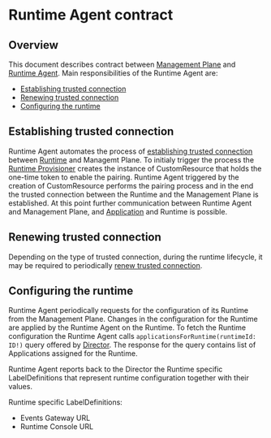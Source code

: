 # Runtime Agent contract

## Overview

This document describes contract between [Management Plane](../terminology.md#management-plane) and [Runtime Agent](../terminology.md#runtime-agent). Main responsibilities of the Runtime Agent are:
- [Establishing trusted connection](#establishing-trusted-connection)
- [Renewing trusted connection](#renewing-trusted-connection)
- [Configuring the runtime](#configuring-the-runtime)

## Establishing trusted connection

Runtime Agent automates the process of [establishing trusted connection](./establishing-trusted-connection.md#establishing-trusted-connection) between [Runtime](../terminology.md#runtime) and Managemt Plane. To initialy trigger the process the [Runtime Provisioner](../terminology.md#mp-runtime-provisioner) creates the instance of CustomResource that holds the one-time token to enable the pairing. Runtime Agent triggered by the creation of CustomResource performs the pairing process and in the end the trusted connection between the Runtime and the Management Plane is established. At this point further communication between Runtime Agent and Management Plane, and [Application](../terminology.md#application) and Runtime is possible.

## Renewing trusted connection

Depending on the type of trusted connection, during the runtime lifecycle, it may be required to periodically [renew trusted connection](./establishing-trusted-connection.md#client-certificate-flow---certificate-renewal).

## Configuring the runtime

Runtime Agent periodically requests for the configuration of its Runtime from the Management Plane. Changes in the configuration for the Runtime are applied by the Runtime Agent on the Runtime. To fetch the Runtime configuration the Runtime Agent calls `applicationsForRuntime(runtimeId: ID!)` query offered by [Director](../terminology.md#mp-director). The response for the query contains list of Applications assigned for the Runtime.

Runtime Agent reports back to the Director the Runtime specific LabelDefinitions that represent runtime configuration together with their values.

Runtime specific LabelDefinitions:

- Events Gateway URL
- Runtime Console URL